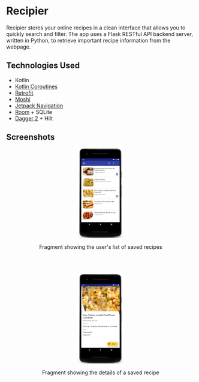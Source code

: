 # Recipier

Recipier stores your online recipes in a clean interface that allows you to quickly search and filter. The app uses a Flask RESTful API backend server, written in Python, to retrieve important recipe information from the webpage.

## Technologies Used
* Kotlin
* [Kotlin Coroutines](https://github.com/Kotlin/kotlinx.coroutines)
* [Retrofit](https://square.github.io/retrofit/)
* [Moshi](https://github.com/square/moshi)
* [Jetpack Navigation](https://developer.android.com/guide/navigation)
* [Room](https://developer.android.com/topic/libraries/architecture/room) + SQLite 
* [Dagger 2](https://github.com/google/dagger) + Hilt

## Screenshots

<p align="center">
  <img src="./art/phone-image-1.png" alt="Recipe List Screen" width="25%" align="center"/>
  <p align="center">Fragment showing the user's list of saved recipes</p>
</p>

<p style="padding-top: 50px;" align="center">
  <img src="./art/phone-image-2.png"" alt="Recipe Detail Screen" width="25%" align="center"/>
  <p align="center">Fragment showing the details of a saved recipe</p>
</p>
